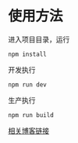 # 使用方法

进入项目目录，运行
```
npm install
```
开发执行
```
npm run dev
```
生产执行
```
npm run build
```

[相关博客链接](http://www.yvonne.party/2019/07/07/webpack-sprites/ "链接")
